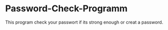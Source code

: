 # Password-Check-Programm
This program check your passwort if its strong enough or creat a password.
